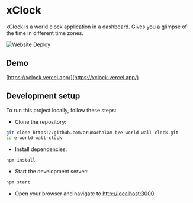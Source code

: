 # xClock

xClock is a world clock application in a dashboard. Gives you a glimpse of the time in different time zones. 

![Website Deploy](https://deploy-badge.vercel.app/?url=http://www.nextjs.org/&name=https://xclock.vercel.app/)

## Demo
[https://xclock.vercel.app/](https://xclock.vercel.app/)

## Development setup

To run this project locally, follow these steps:
- Clone the repository:
```bash
git clone https://github.com/arunachalam-b/e-world-wall-clock.git
cd e-world-wall-clock
```
- Install dependencies:
```bash
npm install
```
- Start the development server:
```bash
npm start
```
- Open your browser and navigate to [http://localhost:3000](http://localhost:3000).
